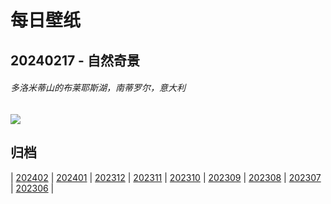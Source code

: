 # 每日壁纸

## 20240217 - 自然奇景

###### 多洛米蒂山的布莱耶斯湖，南蒂罗尔，意大利

![](https://www.bing.com/th?id=OHR.LakeDolomites_ZH-CN2317113886_UHD.jpg)

## 归档

| [202402](/202402/README.md)
| [202401](/202401/README.md)
| [202312](/202312/README.md)
| [202311](/202311/README.md)
| [202310](/202310/README.md)
| [202309](/202309/README.md)
| [202308](/202308/README.md)
| [202307](/202307/README.md)
| [202306](/202306/README.md)
|